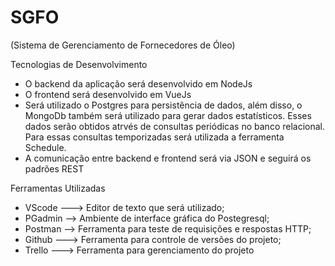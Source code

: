 # SGFO
(Sistema de Gerenciamento de Fornecedores de Óleo)

Tecnologias de Desenvolvimento

* O backend da aplicação será desenvolvido em NodeJs
* O frontend será desenvolvido em VueJs
* Será utilizado o Postgres para persistência de dados, além disso, o MongoDb também será utilizado para gerar dados estatísticos.
   Esses dados serão obtidos atrvés de consultas periódicas no banco relacional. Para essas consultas temporizadas será utilizada
   a ferramenta Schedule.
* A comunicação entre backend e frontend será via JSON e seguirá os padrões REST

Ferramentas Utilizadas

* VScode ---> Editor de texto que será utilizado;
* PGadmin --> Ambiente de interface gráfica do Postegresql;
* Postman --> Ferramenta para teste de requisições e respostas HTTP;
* Github ---> Ferramenta para controle de versões do projeto;
* Trello ---> Ferramenta para gerenciamento do projeto
